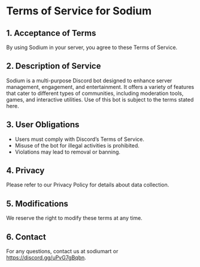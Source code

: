 # Terms of Service for Sodium

## 1. Acceptance of Terms
By using Sodium in your server, you agree to these Terms of Service.

## 2. Description of Service
Sodium is a multi-purpose Discord bot designed to enhance server management, engagement, and entertainment. It offers a variety of features that cater to different types of communities, including moderation tools, games, and interactive utilities. Use of this bot is subject to the terms stated here.

## 3. User Obligations
- Users must comply with Discord’s Terms of Service.
- Misuse of the bot for illegal activities is prohibited.
- Violations may lead to removal or banning.

## 4. Privacy
Please refer to our Privacy Policy for details about data collection.

## 5. Modifications
We reserve the right to modify these terms at any time.

## 6. Contact
For any questions, contact us at sodiumart or https://discord.gg/uPvG7gBqbn.
